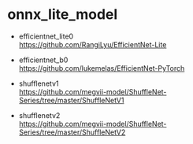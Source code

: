 # onnx_lite_model

- efficientnet_lite0  
https://github.com/RangiLyu/EfficientNet-Lite  

- efficientnet_b0  
https://github.com/lukemelas/EfficientNet-PyTorch  

- shufflenetv1  
https://github.com/megvii-model/ShuffleNet-Series/tree/master/ShuffleNetV1  

- shufflenetv2  
https://github.com/megvii-model/ShuffleNet-Series/tree/master/ShuffleNetV2  


